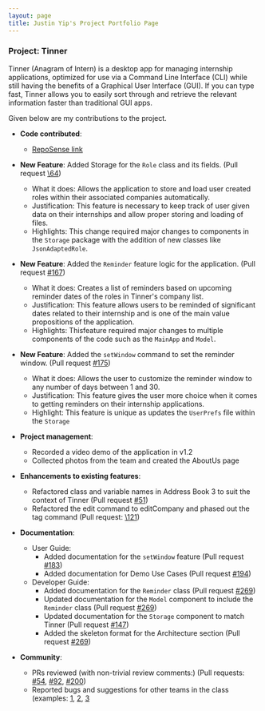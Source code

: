 ```yaml
---
layout: page
title: Justin Yip's Project Portfolio Page
---
```


### Project: Tinner

Tinner (Anagram of Intern) is a desktop app for managing internship applications, optimized for use via a Command Line Interface (CLI) while still having the benefits of a Graphical User Interface (GUI). If you can type fast, Tinner allows you to easily sort through and retrieve the relevant information faster than traditional GUI apps.

Given below are my contributions to the project.

* **Code contributed**:
    * [RepoSense link](https://nus-cs2103-ay2122s2.github.io/tp-dashboard/?search=justinyjt&brekdown=true)

* **New Feature**: Added Storage for the `Role` class and its fields. (Pull request [\64](https://github.com/AY2122S2-CS2103T-T17-1/tp/pull/64))
  * What it does: Allows the application to store and load user created roles within their associated companies automatically.
  * Justification: This feature is necessary to keep track of user given data on their internships and allow proper storing and loading of files.
  * Highlights: This change required major changes to components in the `Storage` package with the addition of new classes like `JsonAdaptedRole`.

* **New Feature**: Added the `Reminder` feature logic for the application. (Pull request [\#167](https://github.com/AY2122S2-CS2103T-T17-1/tp/pull/167))
  * What it does: Creates a list of reminders based on upcoming reminder dates of the roles in Tinner's company list.
  * Justification: This feature allows users to be reminded of significant dates related to their internship and is one of the main value propositions of the application.
  * Highlights: Thisfeature required major changes to multiple components of the code such as the `MainApp` and `Model`.

* **New Feature**: Added the `setWindow` command to set the reminder window. (Pull request [\#175](https://github.com/AY2122S2-CS2103T-T17-1/tp/pull/175))
  * What it does: Allows the user to customize the reminder window to any number of days between 1 and 30.
  * Justification: This feature gives the user more choice when it comes to getting reminders on their internship applications.
  * Highlight: This feature is unique as updates the `UserPrefs` file within the `Storage`

* **Project management**:
    * Recorded a video demo of the application in v1.2
    * Collected photos from the team and created the AboutUs page

* **Enhancements to existing features**:
    * Refactored class and variable names in Address Book 3 to suit the context of Tinner (Pull request [\#51](https://github.com/AY2122S2-CS2103T-T17-1/tp/pull/51))
    * Refactored the edit command to editCompany and phased out the tag command (Pull request: [\121](https://github.com/AY2122S2-CS2103T-T17-1/tp/pull/121))

* **Documentation**:
  * User Guide:
      * Added documentation for the `setWindow` feature (Pull request [\#183](https://github.com/AY2122S2-CS2103T-T17-1/tp/pull/183))
      * Added documentation for Demo Use Cases (Pull request [\#194](https://github.com/AY2122S2-CS2103T-T17-1/tp/pull/194))
  * Developer Guide:
    * Added documentation for the `Reminder` class (Pull request [\#269](https://github.com/AY2122S2-CS2103T-T17-1/tp/pull/269))
    * Updated documentation for the `Model` component to include the `Reminder` class (Pull request [\#269](https://github.com/AY2122S2-CS2103T-T17-1/tp/pull/269))
    * Updated documentation for the `Storage` component to match Tinner (Pull request [\#147](https://github.com/AY2122S2-CS2103T-T17-1/tp/pull/147))
    * Added the skeleton format for the Architecture section (Pull request [\#269](https://github.com/AY2122S2-CS2103T-T17-1/tp/pull/269))

* **Community**:
    * PRs reviewed (with non-trivial review comments:) (Pull requests: [\#54](https://github.com/AY2122S2-CS2103T-T17-1/tp/pull/54), [\#92](https://github.com/AY2122S2-CS2103T-T17-1/tp/pull/92), [\#200](https://github.com/AY2122S2-CS2103T-T17-1/tp/pull/200))
    * Reported bugs and suggestions for other teams in the class (examples: [1](https://github.com/justinyjt/ped/issues/7), [2](https://github.com/justinyjt/ped/issues/6), [3](https://github.com/justinyjt/ped/issues/2)
